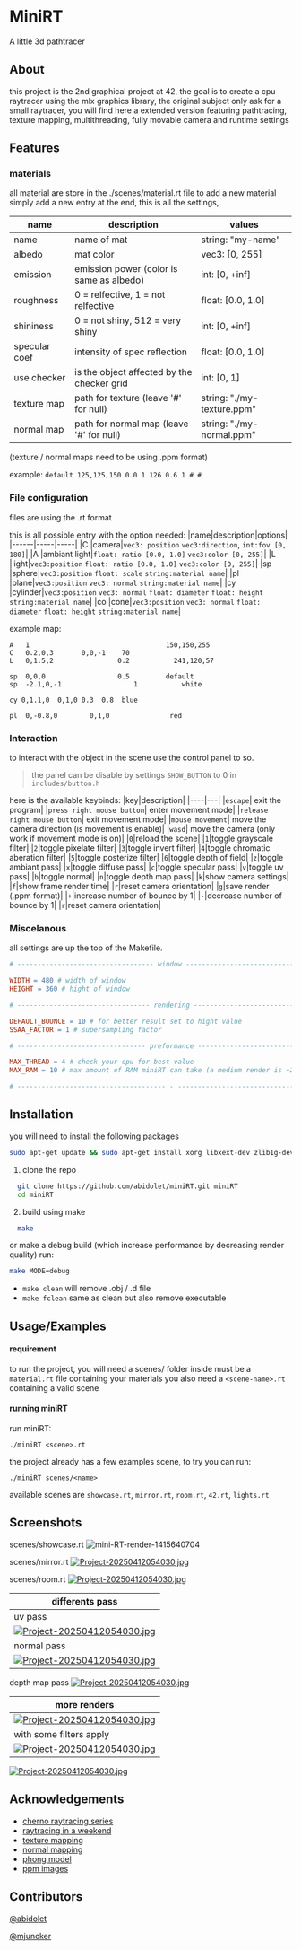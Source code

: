 
# MiniRT

A little 3d pathtracer

## About
this project is the 2nd graphical project at 42, the goal is to create a cpu raytracer using the mlx graphics library, the original subject only ask for a small raytracer, you will find here a extended version featuring pathtracing, texture mapping, multithreading, fully movable camera and runtime settings

## Features
### materials
all material are store in the ./scenes/material.rt file
to add a new material simply add a new entry at the end, this is all the settings,

|name|description|values|
|------|-----|-----|
|name|name of mat|string: "my-name"|
|albedo|mat color|vec3: [0, 255]|
|emission|emission power (color is same as albedo) |int: [0, +inf]|
|roughness|0 = relfective, 1 = not relfective|float: [0.0, 1.0]|
|shininess|0 = not shiny, 512 = very shiny|int: [0, +inf]|
|specular coef|intensity of spec reflection|float: [0.0, 1.0] |
|use checker|is the object affected by the checker grid|int: [0, 1] |
|texture map|path for texture (leave '#' for null)|string: "./my-texture.ppm" |
|normal map|path for normal map (leave '#' for null)|string: "./my-normal.ppm"|

(texture / normal maps need to be using .ppm format)

example: ```default 125,125,150 0.0 1 126 0.6 1 # # ```

### File configuration
files are using the .rt format

this is all possible entry with the option needed:
|name|description|options|
|------|-----|-----|
|C |camera|`vec3: position` `vec3:direction`, `int:fov [0, 180]`|
|A |ambiant light|`float: ratio [0.0, 1.0]` `vec3:color [0, 255]`|
|L |light|`vec3:position` `float: ratio [0.0, 1.0]` `vec3:color [0, 255]`|
|sp |sphere|`vec3:position` `float: scale` `string:material name`|
|pl |plane|`vec3:position` `vec3: normal` `string:material name`|
|cy |cylinder|`vec3:position` `vec3: normal` `float: diameter` `float: height` `string:material name`|
|co |cone|`vec3:position` `vec3: normal` `float: diameter` `float: height` `string:material name`|

example map:
```
A   1                                  150,150,255
C   0.2,0,3       0,0,-1    70
L   0,1.5,2                0.2           241,120,57

sp  0,0,0                  0.5         default
sp  -2.1,0,-1                  1           white

cy 0,1.1,0  0,1,0 0.3  0.8  blue

pl  0,-0.8,0        0,1,0               red

```

### Interaction
to interact with the object in the scene use the control panel to so. 

> the panel can be disable by settings `SHOW_BUTTON` to 0 in `includes/button.h`

here is the available keybinds:
|key|description|
|----|---|
|`escape`| exit the program|
|`press right mouse button`| enter movement mode|
|`release right mouse button`| exit movement mode|
|`mouse movement`| move the camera direction (is movement is enable)|
|`wasd`| move the camera (only work if movement mode is on)|
|`0`|reload the scene|
|`1`|toggle grayscale filter|
|`2`|toggle pixelate filter|
|`3`|toggle invert filter|
|`4`|toggle chromatic aberation filter|
|`5`|toggle posterize filter|
|`6`|toggle depth of field|
|`z`|toggle ambiant pass|
|`x`|toggle diffuse pass|
|`c`|toggle specular pass|
|`v`|toggle uv pass|
|`b`|toggle normal|
|`n`|toggle depth map pass|
|`k`|show camera settings|
|`f`|show frame render time|
|`r`|reset camera orientation|
|`g`|save render (.ppm format)|
|`+`|increase number of bounce by 1|
|`-`|decrease number of bounce by 1|
|`r`|reset camera orientation|

### Miscelanous

all settings are up the top of the Makefile.
```Makefile
# ---------------------------------- window ---------------------------------- #

WIDTH = 480 # width of window
HEIGHT = 360 # hight of window

# --------------------------------- rendering -------------------------------- #

DEFAULT_BOUNCE = 10 # for better result set to hight value
SSAA_FACTOR = 1 # supersampling factor

# -------------------------------- preformance ------------------------------- #

MAX_THREAD = 4 # check your cpu for best value
MAX_RAM = 10 # max amount of RAM miniRT can take (a medium render is ~2GB)

# ------------------------------------- - ------------------------------------ #
```

## Installation
you will need to install the following packages
```bash
sudo apt-get update && sudo apt-get install xorg libxext-dev zlib1g-dev libbsd-dev
```

1. clone the repo
```bash
  git clone https://github.com/abidolet/miniRT.git miniRT
  cd miniRT
```

2. build using make
```bash
  make
```
or make a debug build (which increase performance by decreasing render quality)
run:
```bash
make MODE=debug
```

- `make clean` will remove .obj / .d file
- `make fclean` same as clean but also remove executable
    
## Usage/Examples

#### requirement
to run the project, you will need a scenes/ folder inside must be a `material.rt` file containing your materials
you also need a `<scene-name>.rt` containing a valid scene

#### running miniRT

run miniRT:
```
./miniRT <scene>.rt
```
the project already has a few examples scene, to try you can run:
```
./miniRT scenes/<name>
```
available scenes are `showcase.rt`, `mirror.rt`, `room.rt`, `42.rt`, `lights.rt`


## Screenshots

scenes/showcase.rt
![mini-RT-render-1415640704](https://github.com/user-attachments/assets/f3368666-15a2-463b-ab37-67091a22c6ff)


scenes/mirror.rt
[![Project-20250412054030.jpg](https://i.postimg.cc/v808XqC6/Screenshot-from-2025-05-07-14-49-09.png)](https://postimg.cc/tYBSSyMs)

scenes/room.rt
[![Project-20250412054030.jpg](https://i.postimg.cc/J4trF3WY/Screenshot-from-2025-05-07-14-55-00.png)](https://postimg.cc/tYBSSyMs)


|differents pass|
|----|
|uv pass|
|[![Project-20250412054030.jpg](https://i.postimg.cc/h40F0Xzy/Screenshot-from-2025-05-07-15-16-56.png)](https://postimg.cc/tYBSSyMs) |
|normal pass|
[![Project-20250412054030.jpg](https://i.postimg.cc/pTDw4T0d/Screenshot-from-2025-05-07-15-16-48.png)](https://postimg.cc/tYBSSyMs) |
depth map pass
[![Project-20250412054030.jpg](https://i.postimg.cc/NfG3CQRg/Screenshot-from-2025-05-07-15-17-03.png)](https://postimg.cc/tYBSSyMs)



|more renders|
|----|
|[![Project-20250412054030.jpg](https://i.postimg.cc/c1PDwZT9/mini-RT-render-2121699479.png)](https://postimg.cc/tYBSSyMs) |
|with some filters apply|
[![Project-20250412054030.jpg](https://i.postimg.cc/c6q8HFRh/mini-RT-render-1873529600.png)](https://postimg.cc/tYBSSyMs) |
[![Project-20250412054030.jpg](https://i.postimg.cc/1R8C840V/Screenshot-from-2025-05-07-15-23-47.png)](https://postimg.cc/tYBSSyMs)



## Acknowledgements

 - [cherno raytracing series](https://youtu.be/gfW1Fhd9u9Q?si=0JJXZGSj0m92Ba5W)
 - [raytracing in a weekend](https://raytracing.github.io/books/RayTracingInOneWeekend.html)
 - [texture mapping](http://raytracerchallenge.com/bonus/texture-mapping.html)
 - [normal mapping](https://learnopengl.com/Advanced-Lighting/Normal-Mapping)
 - [phong model](https://users.csc.calpoly.edu/~zwood/teaching/csc471/final09/nkowshik_webpage/)
 - [ppm images](https://paulbourke.net/dataformats/ppm/)

## Contributors
[@abidolet](https://github.com/abidolet)

[@mjuncker](https://github.com/Maxime-juncker)
